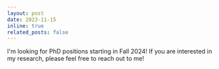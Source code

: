 ```yaml
---
layout: post
date: 2023-11-15
inline: true
related_posts: false
---
```


I'm looking for PhD positions starting in Fall 2024! If you are interested in my research, please feel free to reach out to me!
